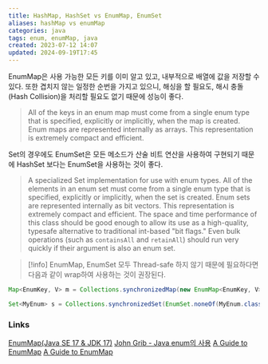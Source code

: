 ```yaml
---
title: HashMap, HashSet vs EnumMap, EnumSet
aliases: hashMap vs enumMap
categories: java
tags: enum, enumMap, java
created: 2023-07-12 14:07
updated: 2024-09-19T17:45
---
```


EnumMap은 사용 가능한 모든 키를 이미 알고 있고, 내부적으로 배열에 값을 저장할 수 있다. 또한 겹치지 않는 일정한 순번을 가지고 있으니, 해싱을 할 필요도, 해시 충돌 (Hash Collision)을 처리할 필요도 없기 때문에 성능이 좋다.
> All of the keys in an enum map must come from a single enum type that is specified, explicitly or implicitly, when the map is created. Enum maps are represented internally as arrays. This representation is extremely compact and efficient.

Set의 경우에도 EnumSet은 모든 메소드가 산술 비트 연산을 사용하여 구현되기 때문에 HashSet 보다는 EnumSet을 사용하는 것이 좋다.
>A specialized Set implementation for use with enum types. All of the elements in an enum set must come from a single enum type that is specified, explicitly or implicitly, when the set is created. Enum sets are represented internally as bit vectors. This representation is extremely compact and efficient. The space and time performance of this class should be good enough to allow its use as a high-quality, typesafe alternative to traditional int-based "bit flags." Even bulk operations (such as `containsAll` and `retainAll`) should run very quickly if their argument is also an enum set.

>[!info]
>EnumMap, EnumSet 모두 Thread-safe 하지 않기 때문에
>필요하다면 다음과 같이 wrap하여 사용하는 것이 권장된다.

```java
Map<EnumKey, V> m = Collections.synchronizedMap(new EnumMap<EnumKey, V>(...));
```

```java
Set<MyEnum> s = Collections.synchronizedSet(EnumSet.noneOf(MyEnum.class));
```

### Links

[EnumMap(Java SE 17 & JDK 17)](https://docs.oracle.com/en/java/javase/17/docs/api/java.base/java/util/EnumMap.html)
[John Grib - Java enum의 사용](https://johngrib.github.io/wiki/java/enum/)
[A Guide to EnumMap](https://www.baeldung.com/java-enum-map)
[A Guide to EnumMap](https://www.baeldung.com/java-enumset)
